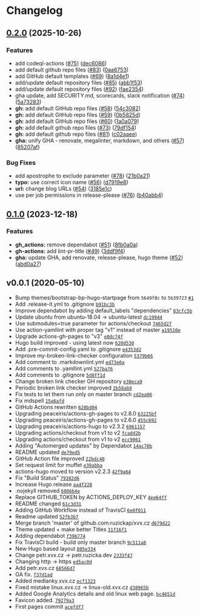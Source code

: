 # Changelog

## [0.2.0](https://github.com/ruzickap/xvx.cz/compare/v0.1.0...v0.2.0) (2025-10-26)


### Features

* add codeql-actions ([#75](https://github.com/ruzickap/xvx.cz/issues/75)) ([dec6086](https://github.com/ruzickap/xvx.cz/commit/dec608656f314d99d5c5d1d46ea28c76e85a784b))
* add default github repo files ([#83](https://github.com/ruzickap/xvx.cz/issues/83)) ([0aa6753](https://github.com/ruzickap/xvx.cz/commit/0aa675324523fede292ad7d5f470017bc679d35b))
* add GitHub default templates ([#69](https://github.com/ruzickap/xvx.cz/issues/69)) ([8a1d4e1](https://github.com/ruzickap/xvx.cz/commit/8a1d4e1e15d9223cba0fc0f6f4620ffb31ae14a9))
* add/update default repository files ([#85](https://github.com/ruzickap/xvx.cz/issues/85)) ([abb1f53](https://github.com/ruzickap/xvx.cz/commit/abb1f534bfebab5ad929cc485188f7dffd9caecb))
* add/update default repository files ([#92](https://github.com/ruzickap/xvx.cz/issues/92)) ([fae2354](https://github.com/ruzickap/xvx.cz/commit/fae2354ae655e593c8ce1d176070f5ebf577095b))
* gha update, add SECURITY.md, scorecards, slack notification ([#74](https://github.com/ruzickap/xvx.cz/issues/74)) ([5a73283](https://github.com/ruzickap/xvx.cz/commit/5a732830b4855affd6a3470196b32cafe3fd2bc8))
* **gh:** add default GitHub repo files ([#58](https://github.com/ruzickap/xvx.cz/issues/58)) ([54c3082](https://github.com/ruzickap/xvx.cz/commit/54c308225a31914757493959ad86899eac38e961))
* **gh:** add default GitHub repo files ([#59](https://github.com/ruzickap/xvx.cz/issues/59)) ([0b5825d](https://github.com/ruzickap/xvx.cz/commit/0b5825d2c31cfdb756185c88a42c975a2b9987a0))
* **gh:** add default GitHub repo files ([#60](https://github.com/ruzickap/xvx.cz/issues/60)) ([1a0a079](https://github.com/ruzickap/xvx.cz/commit/1a0a0797fcbfd6c48f5f451fb7059c382677ac86))
* **gh:** add default github repo files ([#73](https://github.com/ruzickap/xvx.cz/issues/73)) ([79df154](https://github.com/ruzickap/xvx.cz/commit/79df1546de9816743ae3d3e9481b6b863f6c05cb))
* **gh:** add default github repo files ([#81](https://github.com/ruzickap/xvx.cz/issues/81)) ([c02aaee](https://github.com/ruzickap/xvx.cz/commit/c02aaeefa118a026cbe553925505102160814396))
* **gha:** unify GHA - renovate, megalinter, markdown, and others ([#57](https://github.com/ruzickap/xvx.cz/issues/57)) ([85207af](https://github.com/ruzickap/xvx.cz/commit/85207af0e3994f1c73ae4dc492069607d86c9e2b))


### Bug Fixes

* add apostrophe to exclude parameter ([#78](https://github.com/ruzickap/xvx.cz/issues/78)) ([21b0a21](https://github.com/ruzickap/xvx.cz/commit/21b0a21da246ff5a2af0d4f3516871de1935cfbb))
* **typo:** use correct icon name ([#56](https://github.com/ruzickap/xvx.cz/issues/56)) ([d7919e8](https://github.com/ruzickap/xvx.cz/commit/d7919e89536298deba90159de5a52047aabac225))
* **url:** change blog URLs ([#54](https://github.com/ruzickap/xvx.cz/issues/54)) ([3185e1c](https://github.com/ruzickap/xvx.cz/commit/3185e1c669cd2a4ef055eb04b3d27b210d5969a3))
* use per job permissions in release-please ([#76](https://github.com/ruzickap/xvx.cz/issues/76)) ([b40abb4](https://github.com/ruzickap/xvx.cz/commit/b40abb4982569af10bbfe07293ccc4cb5ada01f8))

## [0.1.0](https://github.com/ruzickap/xvx.cz/compare/v0.0.1...v0.1.0) (2023-12-18)


### Features

* **gh_actions:** remove dependabot ([#51](https://github.com/ruzickap/xvx.cz/issues/51)) ([8fb0a0a](https://github.com/ruzickap/xvx.cz/commit/8fb0a0aed569d3217ba36b195ab30e695e76b469))
* **gh-actions:** add lint-pr-title ([#49](https://github.com/ruzickap/xvx.cz/issues/49)) ([3ddf9f4](https://github.com/ruzickap/xvx.cz/commit/3ddf9f42b3497aac434bd75467453c1b7502e2f7))
* **gha:** update GHA, add renovate, release-please, hugo theme ([#52](https://github.com/ruzickap/xvx.cz/issues/52)) ([abd0a27](https://github.com/ruzickap/xvx.cz/commit/abd0a2756f9916e7b085c9334033489bf563b207))

## v0.0.1 (2020-05-10)

- Bump themes/bootstrap-bp-hugo-startpage from `5649f8c` to `5b39723` [`#1`](https://github.com/ruzickap/xvx.cz/pull/1)
- Add .release-it.yml to .gitignore [`b91bc3b`](https://github.com/ruzickap/xvx.cz/commit/b91bc3b8b96cfb8b8d7097b37d846a62afe33bf4)
- Improve dependabot by adding default_labels "dependencies" [`83cfc5b`](https://github.com/ruzickap/xvx.cz/commit/83cfc5bc8e11f68af56ef8a1709c8690c1cd101a)
- Update ubuntu from ubuntu-18.04 -&gt; ubuntu-latest [`dc19944`](https://github.com/ruzickap/xvx.cz/commit/dc199443a7a891d7036ef7b4f0841f19068f3cc5)
- Use submodules=true parameter for actions/checkout [`7465d27`](https://github.com/ruzickap/xvx.cz/commit/7465d2709aec6d85add589fb6fdca44c2d7573c1)
- Use action-yamllint with proper tag "v1" instead of master [`a19510e`](https://github.com/ruzickap/xvx.cz/commit/a19510e1d00805c56a85cc7de2d6db8d38fcff2b)
- Upgrade actions-gh-pages to "v3" [`e0dc74f`](https://github.com/ruzickap/xvx.cz/commit/e0dc74fd1ef3442169b153a622c1da0ea48c483f)
- Hugo build improved - using latest now [`620d530`](https://github.com/ruzickap/xvx.cz/commit/620d530f074840a525b0e669aa7077c98035f80b)
- Add .pre-commit-config.yaml to .gitignore [`e4353d2`](https://github.com/ruzickap/xvx.cz/commit/e4353d22271f5043d9dc426474c18a79966f4a04)
- Improve my-broken-link-checker configuration [`5379b66`](https://github.com/ruzickap/xvx.cz/commit/5379b666e195fd2165016fb3c2d79c578674788c)
- Add comment to .markdownlint.yml [`ed73e0a`](https://github.com/ruzickap/xvx.cz/commit/ed73e0a5b98f6832367d80608840b41c6b549ab6)
- Add comments to .yamllint.yml [`527ba76`](https://github.com/ruzickap/xvx.cz/commit/527ba765bac892ca9709c358c8383a5f79e118c7)
- Add comments to .gitignore [`5d8ff1d`](https://github.com/ruzickap/xvx.cz/commit/5d8ff1d5a484d05ec0913d4fdfb62cd484ae3568)
- Change broken link checker GH repository [`e30eca9`](https://github.com/ruzickap/xvx.cz/commit/e30eca99a13821b6fcf322ef636fd03f5d5ce989)
- Periodic broken link checker improved [`2b58ab9`](https://github.com/ruzickap/xvx.cz/commit/2b58ab9548486821dad7c6ae2c05de74042fb77d)
- Fix tests to let them run only on master branch [`cd2ea06`](https://github.com/ruzickap/xvx.cz/commit/cd2ea0642907b32be701564592c1832d9f86a2ff)
- Fix mdspell [`15a6afd`](https://github.com/ruzickap/xvx.cz/commit/15a6afdc4c85ca39ee36ad3881e38de665d4d38e)
- GitHub Actions rewritten [`620bd04`](https://github.com/ruzickap/xvx.cz/commit/620bd0448113258079144b72f9a20f7a783e7791)
- Upgrading peaceiris/actions-gh-pages to v2.8.0 [`63225bf`](https://github.com/ruzickap/xvx.cz/commit/63225bfdc4620643c8dec1b798f9eb222b03f84e)
- Upgrading peaceiris/actions-gh-pages to v2.6.0 [`455c692`](https://github.com/ruzickap/xvx.cz/commit/455c692be01b937757b5c33f08335a43a10b8164)
- Upgrading peaceiris/actions-hugo to v2.3.2 [`6961157`](https://github.com/ruzickap/xvx.cz/commit/6961157d0dd05e8e747dcf385ec8c2787bed564e)
- Upgrading actions/checkout from v1 to v2 [`fcadd2b`](https://github.com/ruzickap/xvx.cz/commit/fcadd2b84c96deb3346866f03f045ad6b662b1e1)
- Upgrading actions/checkout from v1 to v2 [`ecc9061`](https://github.com/ruzickap/xvx.cz/commit/ecc90614b62d2a2db17a123a4e2e0a81d76eda62)
- Adding "Automerged updates" by Dependabot [`14ac70b`](https://github.com/ruzickap/xvx.cz/commit/14ac70b05e30df04e1526de398f6da6bcada281c)
- README updated [`de79ed5`](https://github.com/ruzickap/xvx.cz/commit/de79ed5fd785fc700b5e17104a312a9b09c182fc)
- GitHub Action file improved [`22bdc40`](https://github.com/ruzickap/xvx.cz/commit/22bdc407733f167645fd7c4646e0f61d1d0d161d)
- Set request limit for muffet [`e39abba`](https://github.com/ruzickap/xvx.cz/commit/e39abbada0e0de2ebbbba6cda7be99a874ad55dc)
- actions-hugo moved to version v2.2.3 [`42f9a64`](https://github.com/ruzickap/xvx.cz/commit/42f9a64d8aa4cdf9e3dda584b54ac23035e4f3c3)
- Fix "Build Status" [`79382d6`](https://github.com/ruzickap/xvx.cz/commit/79382d6bf2176f07b8869a99ab4d8fba0de1911a)
- Increase Hugo release [`aa4f228`](https://github.com/ruzickap/xvx.cz/commit/aa4f228d0df446a779ffc7523c8171716561bfef)
- .nojekyll removed [`6006b4e`](https://github.com/ruzickap/xvx.cz/commit/6006b4eb97931266fb74b2c3e5e6345844e95783)
- Replace GITHUB_TOKEN by ACTIONS_DEPLOY_KEY [`4ee64ff`](https://github.com/ruzickap/xvx.cz/commit/4ee64ffc1137f3e68b66c0aa4acac03a87a3a615)
- README changed [`61c3d31`](https://github.com/ruzickap/xvx.cz/commit/61c3d31be71a7c5e4b4a470d51ea95096c027949)
- Adding GitHub Workflow instead of TravisCI [`6e0f011`](https://github.com/ruzickap/xvx.cz/commit/6e0f011b78af32621c13b140f3ef969bef812f00)
- Readme updated [`52fb3b7`](https://github.com/ruzickap/xvx.cz/commit/52fb3b7aa797c17ff72ef2699317d829bb4133f8)
- Merge branch 'master' of github.com:ruzickap/xvx.cz [`d679d22`](https://github.com/ruzickap/xvx.cz/commit/d679d2213351afe84e23ddfc68c07d9c503af1c6)
- Theme updated + make better Titles [`31f16f1`](https://github.com/ruzickap/xvx.cz/commit/31f16f1c1deeee65b91a8c22b3ee7a183e765560)
- Adding dependabot [`f39b774`](https://github.com/ruzickap/xvx.cz/commit/f39b774a03056af2866fe3230581db3ea610e8a1)
- Fix TravisCI build - build only master branch [`9c511a8`](https://github.com/ruzickap/xvx.cz/commit/9c511a8f8e9d86be25f296ba9d15ee636f087c25)
- New Hugo based layout [`805e334`](https://github.com/ruzickap/xvx.cz/commit/805e3342dcf2730a5a84f6a5b73ee50434c500ba)
- Change petr.xvx.cz -&gt; petr.ruzicka.dev [`2333f47`](https://github.com/ruzickap/xvx.cz/commit/2333f47c6b85c4b97e12a55e0e27c60e66bde90e)
- Changing http -&gt; https [`ed5ac0d`](https://github.com/ruzickap/xvx.cz/commit/ed5ac0db23bcbf8595c3a6794a7b3004261d6715)
- Add petr.xvx.cz [`68566d7`](https://github.com/ruzickap/xvx.cz/commit/68566d74a07585981b0aef5607ee9f26798bf96e)
- GA fix. [`f37d1ad`](https://github.com/ruzickap/xvx.cz/commit/f37d1ad90012a4e33781353e3f44601ad5299ad7)
- Added medlanky.xvx.cz [`ecf1323`](https://github.com/ruzickap/xvx.cz/commit/ecf1323aba85d1aa3f45626fa1fa0f2213af650f)
- Fixed mistake linux.xvx.cz -&gt; linux-old.xvx.cz [`d38965b`](https://github.com/ruzickap/xvx.cz/commit/d38965b165fffa0d4d4dbece8fd3eaef1591c73b)
- Added Google Analytics details and old linux web page. [`bc4651d`](https://github.com/ruzickap/xvx.cz/commit/bc4651dcae2f420d208de4fea79f7413662fe88c)
- Favicon added. [`79279a3`](https://github.com/ruzickap/xvx.cz/commit/79279a391197e05249feaeece55ef23600090eb4)
- First pages commit [`acefdf7`](https://github.com/ruzickap/xvx.cz/commit/acefdf74ca922f3b4ecfd72db223541fdb1fb876)
